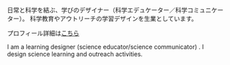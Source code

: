 日常と科学を結ぶ、学びのデザイナー（科学エデュケーター／科学コミュニケーター）。
科学教育やアウトリーチの学習デザインを生業としています。

プロフィール詳細は[こちら](https://lit.link/uru238)

I am a learning designer (science educator/science communicator) .
I design science learning and outreach activities.
